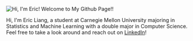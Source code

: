 ![Hi, I'm Eric! Welcome to My Github Page!!](https://github.com/liangeric/liangeric/raw/master/banner/greetingsEdited.gif)

Hi, I'm Eric Liang, a student at Carnegie Mellon University majoring in Statistics and Machine Learning with a double major in Computer Science. Feel free to take a look around and reach out on [LinkedIn](https://linkedin.com/in/liangeric321)!

